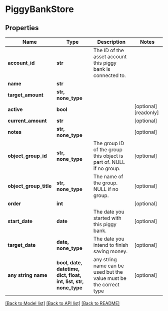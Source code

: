 # PiggyBankStore


## Properties
Name | Type | Description | Notes
------------ | ------------- | ------------- | -------------
**account_id** | **str** | The ID of the asset account this piggy bank is connected to. | 
**name** | **str** |  | 
**target_amount** | **str, none_type** |  | 
**active** | **bool** |  | [optional] [readonly] 
**current_amount** | **str** |  | [optional] 
**notes** | **str, none_type** |  | [optional] 
**object_group_id** | **str, none_type** | The group ID of the group this object is part of. NULL if no group. | [optional] 
**object_group_title** | **str, none_type** | The name of the group. NULL if no group. | [optional] 
**order** | **int** |  | [optional] 
**start_date** | **date** | The date you started with this piggy bank. | [optional] 
**target_date** | **date, none_type** | The date you intend to finish saving money. | [optional] 
**any string name** | **bool, date, datetime, dict, float, int, list, str, none_type** | any string name can be used but the value must be the correct type | [optional]

[[Back to Model list]](../README.md#documentation-for-models) [[Back to API list]](../README.md#documentation-for-api-endpoints) [[Back to README]](../README.md)


